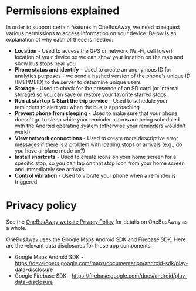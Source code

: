 # Permissions explained

In order to support certain features in OneBusAway, we need to request various permissions to access information on your device.  Below is an explanation of why each of these is needed:

* **Location** - Used to access the GPS or network (Wi-Fi, cell tower) location of your device so we can show your location on the map and show bus stops near you
* **Phone status and identify** - Used to create an anonymous ID for analytics purposes - we send a hashed version of the phone's unique ID (IMEI/MEID) to the server to determine unique users
* **Storage** - Used to check for the presence of an SD card (or internal storage) so you can save or restore your favorite starred stops
* **Run at startup** & **Start the trip service** - Used to schedule your reminders to alert you when the bus is approaching
* **Prevent phone from sleeping** - Used to make sure that your phone doesn't go to sleep while your reminder alarms are being scheduled with the Android operating system (otherwise your reminders wouldn't work!)
* **View network connections** - Used to create more descriptive error messages if there is a problem with loading stops or arrivals (e.g., do you have airplane mode on?)
* **Install shortcuts** - Used to create icons on your home screen for a specific stop, so you can tap on that stop icon from your home screen and immediately see arrivals 
* **Control vibration** - Used to vibrate your phone when a reminder is triggered

# Privacy policy

See the [OneBusAway website Privacy Policy](https://onebusaway.org/privacy/) for details on OneBusAway as a whole.

OneBusAway uses the Google Maps Android SDK and Firebase SDK. Here are the relevant data disclosures for those app components:

* Google Maps Android SDK - https://developers.google.com/maps/documentation/android-sdk/play-data-disclosure
* Google Firebase SDK - https://firebase.google.com/docs/android/play-data-disclosure
